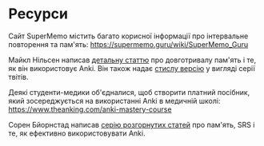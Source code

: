 # Ресурси

Сайт SuperMemo містить багато корисної інформації про інтервальне повторення
та пам'ять: <https://supermemo.guru/wiki/SuperMemo_Guru>

Майкл Нільсен написав [детальну статтю](http://augmentingcognition.com/ltm.html)
про довготривалу пам'ять і те, як він використовує Anki. Він також надає
[стислу версію](https://twitter.com/michael_nielsen/status/957763229454774272)
у вигляді серії твітів.

Деякі студенти-медики об'єдналися, щоб створити платний посібник, який зосереджується на
використанні Anki в медичній школі: <https://www.theanking.com/anki-mastery-course>

Сорен Бйорнстад написав [серію розгорнутих статей](https://controlaltbackspace.org/categories/memory/)
про пам'ять, SRS і те, як ефективно використовувати Anki.
